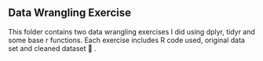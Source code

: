 ## Data Wrangling Exercise

This folder contains two data wrangling exercises I did using dplyr, tidyr and some base r functions. Each exercise includes R code used, original data set and cleaned dataset :ship: .
